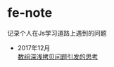 # fe-note
记录个人在Js学习道路上遇到的问题

- 2017年12月<br>
  <a href="https://github.com/mvpzx/fe-note/issues/1">数组深浅拷贝问题引发的思考</a>
